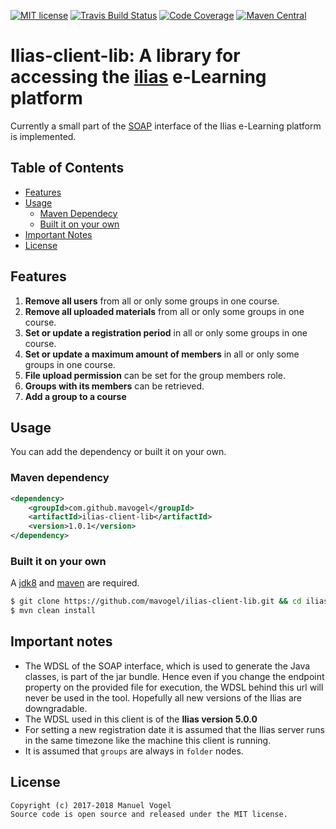 [![MIT license](http://img.shields.io/badge/license-MIT-brightgreen.svg)](http://opensource.org/licenses/MIT)
[![Travis Build Status](https://travis-ci.org/mavogel/ilias-client-lib.svg?branch=master)](https://travis-ci.org/mavogel/ilias-client-lib)
[![Code Coverage](https://img.shields.io/codecov/c/github/mavogel/ilias-client-lib/master.svg)](https://codecov.io/github/mavogel/ilias-client-lib?branch=master)
[![Maven Central](https://maven-badges.herokuapp.com/maven-central/com.github.mavogel/ilias-client-lib/badge.svg)](https://maven-badges.herokuapp.com/maven-central/com.github.mavogel/ilias-client-lib)

# Ilias-client-lib: A library for accessing the [ilias](http://ilias.de/) e-Learning platform
Currently a small part of the [SOAP](https://en.wikipedia.org/wiki/SOAP) interface of the Ilias e-Learning platform is implemented.

## Table of Contents
- [Features](#features)
- [Usage](#usage)
    - [Maven Dependecy](#maven-dependency)
    - [Built it on your own](#built-it-on-your-own)
- [Important Notes](#important-notes)
- [License](#license)

## <a name="features"></a>Features
1. **Remove all users** from all or only some groups in one course.
2. **Remove all uploaded materials** from all or only some groups in one course.
3. **Set or update a registration period** in all or only some groups in one course.
3. **Set or update a maximum amount of members** in all or only some groups in one course.
4. **File upload permission** can be set for the group members role.
5. **Groups with its members** can be retrieved. 
6. **Add a group to a course**

## <a name="usage"></a>Usage
You can add the dependency or built it on your own. 

### <a name="maven-dependency"></a>Maven dependency 

```xml
<dependency>
    <groupId>com.github.mavogel</groupId>
    <artifactId>ilias-client-lib</artifactId>
    <version>1.0.1</version>
</dependency>
```

### <a name="built-it-on-your-own"></a>Built it on your own
A [jdk8](http://www.oracle.com/technetwork/java/javase/downloads/jdk8-downloads-2133151.html) 
and [maven](https://maven.apache.org/) are required.

```bash
$ git clone https://github.com/mavogel/ilias-client-lib.git && cd ilias-client-lib 
$ mvn clean install
```

## <a name="important-notes"></a>Important notes
- The WDSL of the SOAP interface, which is used to generate the Java classes, is part of the jar bundle. Hence even if you change the endpoint property on the provided file for execution, the WDSL behind this url will never be used in the tool. Hopefully all new versions of the Ilias are downgradable.
- The WDSL used in this client is of the **Ilias version 5.0.0**
- For setting a new registration date it is assumed that the Ilias server runs in the same timezone like the machine this client is running.
- It is assumed that `groups` are always in `folder` nodes.

## <a name="license"></a>License
    Copyright (c) 2017-2018 Manuel Vogel
    Source code is open source and released under the MIT license.
